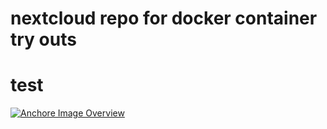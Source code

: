 # nextcloud repo for docker container try outs
# test
[![Anchore Image Overview](https://anchore.io/service/badges/image/b3416d9a5b38128f59c1c9a27bbd52bd7cb7eb1ccb9041eadf4b57657c04d143)](https://anchore.io/image/dockerhub/tob123%2Fnextcloud%3Alatest)

